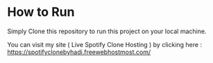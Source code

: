 # How to Run

Simply Clone this repository to run this project on your local machine.

You can visit my site ( Live Spotify Clone Hosting ) by clicking here :
https://spotifyclonebyhadi.freewebhostmost.com/
